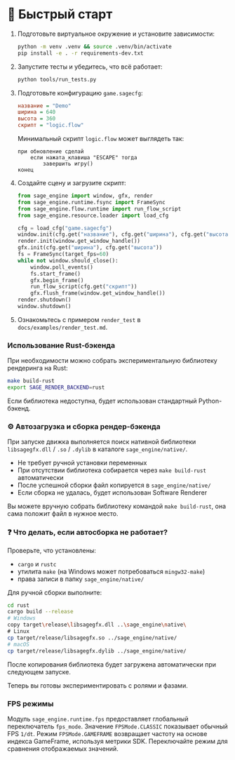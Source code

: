 # 📘 Быстрый старт

1. Подготовьте виртуальное окружение и установите зависимости:
   ```bash
   python -m venv .venv && source .venv/bin/activate
   pip install -e . -r requirements-dev.txt
   ```
2. Запустите тесты и убедитесь, что всё работает:
   ```bash
   python tools/run_tests.py
   ```
3. Подготовьте конфигурацию `game.sagecfg`:
   ```cfg
   название = "Demo"
   ширина = 640
   высота = 360
   скрипт = "logic.flow"
   ```

   Минимальный скрипт `logic.flow` может выглядеть так:

   ```flow
   при обновление сделай
       если нажата_клавиша "ESCAPE" тогда
           завершить игру()
   конец
   ```

4. Создайте сцену и загрузите скрипт:
   ```python
   from sage_engine import window, gfx, render
   from sage_engine.runtime.fsync import FrameSync
   from sage_engine.flow.runtime import run_flow_script
   from sage_engine.resource.loader import load_cfg

   cfg = load_cfg("game.sagecfg")
   window.init(cfg.get("название"), cfg.get("ширина"), cfg.get("высота"))
   render.init(window.get_window_handle())
   gfx.init(cfg.get("ширина"), cfg.get("высота"))
   fs = FrameSync(target_fps=60)
   while not window.should_close():
       window.poll_events()
       fs.start_frame()
       gfx.begin_frame()
       run_flow_script(cfg.get("скрипт"))
       gfx.flush_frame(window.get_window_handle())
   render.shutdown()
   window.shutdown()
   ```

5. Ознакомьтесь с примером `render_test` в `docs/examples/render_test.md`.

### Использование Rust-бэкенда

При необходимости можно собрать экспериментальную библиотеку рендеринга на Rust:

```bash
make build-rust
export SAGE_RENDER_BACKEND=rust
```

Если библиотека недоступна, будет использован стандартный Python-бэкенд.

### ⚙️ Автозагрузка и сборка рендер-бэкенда

При запуске движка выполняется поиск нативной библиотеки `libsagegfx.dll` / `.so` / `.dylib` в каталоге `sage_engine/native/`.

- Не требует ручной установки переменных
- При отсутствии библиотека собирается через `make build-rust` автоматически
- После успешной сборки файл копируется в `sage_engine/native/`
- Если сборка не удалась, будет использован Software Renderer

Вы можете вручную собрать библиотеку командой `make build-rust`, она сама положит файл в нужное место.

### ❓ Что делать, если автосборка не работает?

Проверьте, что установлены:

- `cargo` и `rustc`
- утилита `make` (на Windows может потребоваться `mingw32-make`)
- права записи в папку `sage_engine/native/`

Для ручной сборки выполните:

```bash
cd rust
cargo build --release
# Windows
copy target\release\libsagegfx.dll ..\sage_engine\native\
# Linux
cp target/release/libsagegfx.so ../sage_engine/native/
# macOS
cp target/release/libsagegfx.dylib ../sage_engine/native/
```

После копирования библиотека будет загружена автоматически при следующем запуске.

Теперь вы готовы экспериментировать с ролями и фазами.

### FPS режимы

Модуль ``sage_engine.runtime.fps`` предоставляет глобальный переключатель
``fps_mode``. Значение ``FPSMode.CLASSIC`` показывает обычный FPS ``1/dt``.
Режим ``FPSMode.GAMEFRAME`` возвращает частоту на основе индекса GameFrame,
используя метрики SDK. Переключайте режим для сравнения отображаемых значений.
